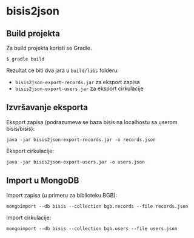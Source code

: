 # bisis2json

## Build projekta

Za build projekta koristi se Gradle.

```
$ gradle build
```

Rezultat ce biti dva jara u `build/libs` folderu:

* `bisis2json-export-records.jar` za eksport zapisa
* `bisis2json-export-users.jar` za eksport cirkulacije

## Izvršavanje eksporta

Eksport zapisa (podrazumeva se baza bisis na localhostu sa userom bisis/bisis):

```
java -jar bisis2json-export-records.jar -o records.json
```

Eksport cirkulacije:

```
java -jar bisis2json-export-users.jar -o users.json
```

## Import u MongoDB

Import zapisa (u primeru za biblioteku BGB):

```
mongoimport --db bisis --collection bgb.records --file records.json
```

Import cirkulacije:
```
mongoimport --db bisis --collection bgb.users --file users.json
```